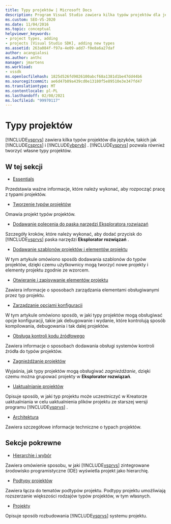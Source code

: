 ```yaml
---
title: Typy projektów | Microsoft Docs
description: Program Visual Studio zawiera kilka typów projektów dla języków, takich jak Visual C# i Visual Basic. Program Visual Studio umożliwia również tworzenie własnych typów projektów.
ms.custom: SEO-VS-2020
ms.date: 11/04/2016
ms.topic: conceptual
helpviewer_keywords:
- project types, adding
- projects [Visual Studio SDK], adding new types
ms.assetid: 263a084f-f97a-4e09-add7-f0e8a6a27daf
author: acangialosi
ms.author: anthc
manager: jmartens
ms.workload:
- vssdk
ms.openlocfilehash: 1825d526fd9026100abcf68a1381d1be47dd44b6
ms.sourcegitcommit: ae6d47b09a439cd0e13180f5e89510e3e347fd47
ms.translationtype: MT
ms.contentlocale: pl-PL
ms.lasthandoff: 02/08/2021
ms.locfileid: "99970117"
---
```

# <a name="project-types"></a>Typy projektów
[!INCLUDE[vsprvs](../../code-quality/includes/vsprvs_md.md)] zawiera kilka typów projektów dla języków, takich jak [!INCLUDE[csprcs](../../data-tools/includes/csprcs_md.md)] i [!INCLUDE[vbprvb](../../code-quality/includes/vbprvb_md.md)] . [!INCLUDE[vsprvs](../../code-quality/includes/vsprvs_md.md)] pozwala również tworzyć własne typy projektów.

## <a name="in-this-section"></a>W tej sekcji
- [Essentials](../../extensibility/internals/project-type-essentials.md)

 Przedstawia ważne informacje, które należy wykonać, aby rozpocząć pracę z typami projektów.

- [Tworzenie typów projektów](../../extensibility/internals/creating-project-types.md)

 Omawia projekt typów projektów.

- [Dodawanie polecenia do paska narzędzi Eksploratora rozwiązań](../../extensibility/adding-a-command-to-the-solution-explorer-toolbar.md)

 Szczegóły kroków, które należy wykonać, aby dodać przycisk do [!INCLUDE[vsprvs](../../code-quality/includes/vsprvs_md.md)] paska narzędzi **Eksplorator rozwiązań** .

- [Dodawanie szablonów projektów i elementów projektu](../../extensibility/internals/adding-project-and-project-item-templates.md)

 W tym artykule omówiono sposób dodawania szablonów do typów projektów, dzięki czemu użytkownicy mogą tworzyć nowe projekty i elementy projektu zgodnie ze wzorcem.

- [Otwieranie i zapisywanie elementów projektu](../../extensibility/internals/opening-and-saving-project-items.md)

 Zawiera informacje o sposobach zarządzania elementami obsługiwanymi przez typ projektu.

- [Zarządzanie opcjami konfiguracji](../../extensibility/internals/managing-configuration-options.md)

 W tym artykule omówiono sposób, w jaki typy projektów mogą obsługiwać opcje konfiguracji, takie jak debugowanie i wydanie, które kontrolują sposób kompilowania, debugowania i tak dalej projektów.

- [Obsługa kontroli kodu źródłowego](../../extensibility/internals/supporting-source-control.md)

 Zawiera informacje o sposobach dodawania obsługi systemów kontroli źródła do typów projektów.

- [Zagnieżdżanie projektów](../../extensibility/internals/nesting-projects.md)

 Wyjaśnia, jak typy projektów mogą obsługiwać *zagnieżdżanie*, dzięki czemu można grupować projekty w **Eksplorator rozwiązań**.

- [Uaktualnianie projektów](../../extensibility/internals/upgrading-projects.md)

 Opisuje sposób, w jaki typ projektu może uczestniczyć w Kreatorze uaktualniania w celu uaktualnienia plików projektu ze starszej wersji programu [!INCLUDE[vsprvs](../../code-quality/includes/vsprvs_md.md)] .

- [Architektura](../../extensibility/internals/project-types-architecture.md)

 Zawiera szczegółowe informacje techniczne o typach projektów.

## <a name="related-sections"></a>Sekcje pokrewne
- [Hierarchie i wybór](../../extensibility/internals/hierarchies-and-selection.md)

 Zawiera omówienie sposobu, w jaki [!INCLUDE[vsprvs](../../code-quality/includes/vsprvs_md.md)] zintegrowane środowisko programistyczne (IDE) wyświetla projekt jako hierarchię.

- [Podtypy projektów](../../extensibility/internals/project-subtypes.md)

 Zawiera łącza do tematów podtypów projektu. Podtypy projektu umożliwiają rozszerzanie większości rodzajów typów projektów, w tym własnych.

- [Projekty](../../extensibility/internals/projects.md)

 Opisuje sposób rozbudowania [!INCLUDE[vsprvs](../../code-quality/includes/vsprvs_md.md)] systemu projektu.
